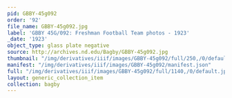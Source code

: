 ```yaml
---
pid: GBBY-45g092
order: '92'
file_name: GBBY-45g092.jpg
label: 'GBBY 45G/092: Freshman Football Team photos - 1923'
_date: '1923'
object_type: glass plate negative
source: http://archives.nd.edu/Bagby/GBBY-45g092.jpg
thumbnail: "/img/derivatives/iiif/images/GBBY-45g092/full/250,/0/default.jpg"
manifest: "/img/derivatives/iiif/images/GBBY-45g092/manifest.json"
full: "/img/derivatives/iiif/images/GBBY-45g092/full/1140,/0/default.jpg"
layout: generic_collection_item
collection: bagby
---
```


